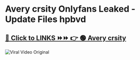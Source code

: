 
 # Avery crsity Onlyfans Leaked - Update Files hpbvd

## <h2><a href="https://clipsfans.com/Avery_crsity&ref=git">🔗 Click to LINKS ⏩⏩ 👉 🟢 Avery crsity </a></h2>

<a href="https://clipsfans.com/Avery_crsity&ref=git" rel="nofollow" data-target="animated-image.originalLink"><img src="https://i.ibb.co.com/xMMVF88/686577567.gif" alt="Viral Video Original" style="max-width: 100%; display: inline-block;" data-target="animated-image.originalImage"></a>

